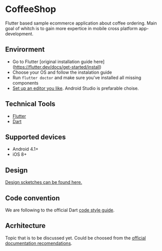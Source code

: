 # CoffeeShop
Flutter based sample ecommerce application about coffee ordering. Main goal of whitch is to gain more expertice in mobile cross platform app-development.

## Envirorment
- Go to Flutter [original installation guide here] (https://flutter.dev/docs/get-started/install)
- Choose your OS and follow the instalation guide
- Run `flutter doctor` and make sure you've installed all missing components
- [Set up an editor you like](https://flutter.dev/docs/get-started/editor). Android Studio is prefarable choise.

## Technical Tools
- [Flutter](https://flutter.dev/)
- [Dart](https://dart.dev/)

## Supported devices
- Android 4.1+
- iOS 8+

## Design
[Design scketches can be found here.](https://sketch.cloud/s/DYVOn/a/L84bvd/play)

## Code convention
We are following to the official Dart [code style guide](https://dart.dev/guides/language/effective-dart/style).

## Acrhitecture
Topic that is to be discussed yet. Could be choosed from the [official documentation recomendations](https://flutter.dev/docs/development/data-and-backend/state-mgmt/options).
